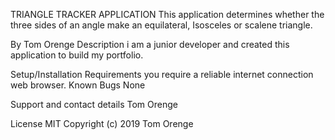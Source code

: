 TRIANGLE TRACKER APPLICATION
This application determines whether the three sides of an angle make an equilateral, Isosceles or scalene triangle.

By Tom Orenge
Description
i am a junior developer and created this application to build my portfolio.

Setup/Installation Requirements
you require a reliable internet connection
web browser.
Known Bugs
None

Support and contact details
Tom Orenge

License
MIT Copyright (c) 2019 Tom Orenge
